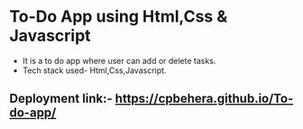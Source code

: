 # To-Do App using Html,Css & Javascript
  - It is a to do app where user can add or delete tasks.
  - Tech stack used- Html,Css,Javascript.
## Deployment link:- https://cpbehera.github.io/To-do-app/